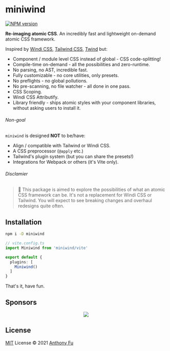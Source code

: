 # miniwind

[![NPM version](https://img.shields.io/npm/v/miniwind?color=a1b858&label=)](https://www.npmjs.com/package/miniwind)

**Re-imaging atomic CSS**. An incredibly fast and lightweight on-demand atomic CSS framework.

Inspired by [Windi CSS](http://windicss.org/), [Tailwind CSS](https://tailwindcss.com/), [Twind](https://github.com/tw-in-js/twind) but:

- Component / module level CSS instead of global - CSS code-splitting!
- Compile-time on-demand - all the possibilities and zero-runtime. 
- No parsing, no AST, incredible fast.
- Fully customizable - no core utilities, only presets.
- No preflights - no global pollutions.
- No pre-scanning, no file watcher - all done in one pass.
- CSS Scoping.
- Windi CSS Attributify.
- Library friendly - ships atomic styles with your component libraries, without asking users to install it.

###### Non-goal

`miniwind` is designed **NOT** to be/have:

- Align / compatible with Tailwind or Windi CSS.
- A CSS preprocessor (`@apply` etc.)
- Tailwind's plugin system (but you can share the presets!)
- Integrations for Webpack or others (it's Vite only).

###### Disclamier

> 🧪 This package is aimed to explore the possibilities of what an atomic CSS framework can be. It's not a replacement for Windi CSS or Tailwind. You will expect to see breaking changes and overhaul redesigns quite often.

## Installation

```bash
npm i -D miniwind
```

```ts
// vite.config.ts
import Miniwind from 'miniwind/vite'

export default {
  plugins: [
    Miniwind()
  ]
}
```

That's it, have fun.

## Sponsors

<p align="center">
  <a href="https://cdn.jsdelivr.net/gh/antfu/static/sponsors.svg">
    <img src='https://cdn.jsdelivr.net/gh/antfu/static/sponsors.svg'/>
  </a>
</p>

## License

[MIT](./LICENSE) License © 2021 [Anthony Fu](https://github.com/antfu)
